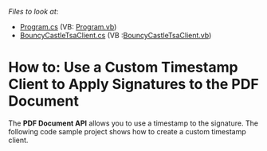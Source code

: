 <!-- default file list -->
*Files to look at*:
* [Program.cs](./CS/CustomTsaClient/Program.cs) (VB: [Program.vb](./VB/CustomTsaClient/Program.vb))
* [BouncyCastleTsaClient.cs](./CS/CustomTsaClient/BouncyCastleTsaClient.cs)  (VB :[BouncyCastleTsaClient.vb](./VB/CustomTsaClient/BouncyCastleTsaClient.vb))
<!-- default file list end -->

# How to: Use a Custom Timestamp Client to Apply Signatures to the PDF Document

The **PDF Document API** allows you to use a timestamp to the signature. The following code sample project shows how to create a custom timestamp client.
